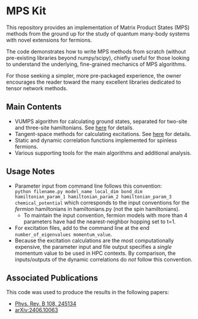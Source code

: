 # MPS Kit

This repository provides an implementation of Matrix Product States (MPS) methods from the ground up for the study of quantum many-body systems with novel extensions for fermions. 

The code demonstrates how to write MPS methods from scratch (without pre-existing libraries beyond numpy/scipy), chiefly useful for those looking to understand the underlying, fine-grained mechanics of MPS algorithms. 

For those seeking a simpler, more pre-packaged experience, the owner encourages the reader toward the many excellent libraries dedicated to tensor network methods.

## Main Contents
- VUMPS algorithm for calculating ground states, separated for two-site and three-site hamiltonians. See [here](https://journals.aps.org/prb/abstract/10.1103/PhysRevB.97.045145) for details.
- Tangent-space methods for calculating excitations. See [here](https://scipost.org/SciPostPhysLectNotes.7/pdf) for details.
- Static and dynamic correlation functions implemented for spinless fermions.
- Various supporting tools for the main algorithms and additional analysis.

## Usage Notes
- Parameter input from command line follows this convention:  
  `python filename.py model_name local_dim bond_dim hamiltonian_param_1 hamiltonian_param_2 hamiltonian_param_3 chemical_potential`
  which corresponds to the input conventions for the *fermion* hamiltonians in hamiltonians.py (not the spin hamiltonians).
  - To maintain the input convention, fermion models with more than 4 parameters have had the nearest-neighbor hopping set to t=1.
- For excitation files, add to the command line at the end `number_of_eigenvalues momentum_value`.
- Because the excitation calculations are the most computationally expensive, the parameter input and file output specifies a *single* momentum value to be used in HPC contexts. By comparison, the inputs/outputs of the dynamic correlations do *not* follow this convention.

## Associated Publications
This code was used to produce the results in the following papers:
- [Phys. Rev. B 108, 245134](https://journals.aps.org/prb/abstract/10.1103/PhysRevB.108.245134)
- [arXiv:2406.10063](https://arxiv.org/abs/2406.10063)
